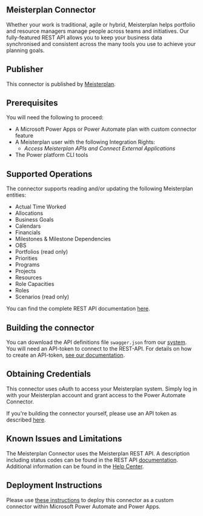 ## Meisterplan Connector

Whether your work is traditional, agile or hybrid, Meisterplan helps portfolio and resource managers manage people across teams and initiatives. Our fully-featured REST API allows you to keep your business data synchronised and consistent across the many tools you use to achieve your planning goals.

## Publisher
This connector is published by [Meisterplan](https://meisterplan.com/).

## Prerequisites
You will need the following to proceed:
* A Microsoft Power Apps or Power Automate plan with custom connector feature
* A Meisterplan user with the following Integration Rights:
  * *Access Meisterplan APIs and Connect External Applications*
* The Power platform CLI tools

## Supported Operations
The connector supports reading and/or updating the following Meisterplan entities:

- Actual Time Worked
- Allocations
- Business Goals
- Calendars
- Financials
- Milestones & Milestone Dependencies
- OBS
- Portfolios (read only)
- Priorities
- Programs
- Projects
- Resources
- Role Capacities
- Roles
- Scenarios (read only)

You can find the complete REST API documentation [here](https://api.us.meisterplan.com/).

## Building the connector

You can download the API definitions file `swagger.json` from our [system](https://api.us.meisterplan.com/swagger.json).
You will need an API-token to connect to the REST-API. For details on how to create an API-token, [see our documentation](https://help.meisterplan.com/hc/en-us/articles/360028700752-REST-API-Manage-API-Tokens).

## Obtaining Credentials

This connector uses oAuth to access your Meisterplan system. Simply log in with your Meisterplan account and grant access to the Power Automate Connector.

If you're building the connector yourself, please use an API token as described [here](https://help.meisterplan.com/hc/en-us/articles/360028700752-REST-API-Manage-API-Tokens).

## Known Issues and Limitations

The Meisterplan Connector uses the Meisterplan REST API. A description including status codes can be found in the REST API [documentation](https://api.us.meisterplan.com/docs/api.html). Additional information can be found in the [Help Center](https://help.meisterplan.com/hc/en-us/articles/360011962979-REST-API-Overview).

## Deployment Instructions

Please use [these instructions](https://docs.microsoft.com/en-us/connectors/custom-connectors/paconn-cli) to deploy this connector as a custom connector within Microsoft Power Automate and Power Apps.
